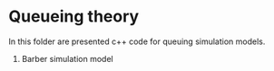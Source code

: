 # Queueing theory
In this folder are presented c++ code for queuing simulation models.
1. Barber simulation model
